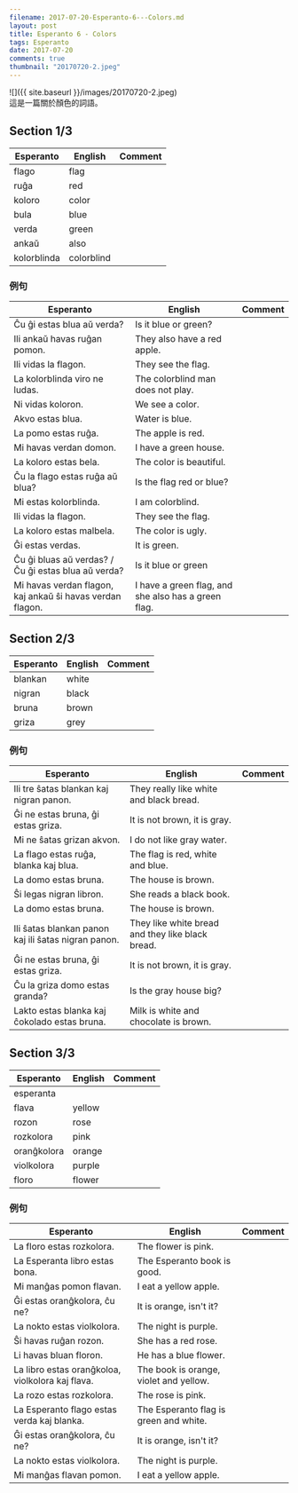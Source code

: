 ```yaml
---
filename: 2017-07-20-Esperanto-6---Colors.md
layout: post
title: Esperanto 6 - Colors
tags: Esperanto
date: 2017-07-20
comments: true
thumbnail: "20170720-2.jpeg"
---
```


![]({{ site.baseurl }}/images/20170720-2.jpeg)  
這是一篇關於顏色的詞語。

## Section 1/3

|Esperanto|English|Comment|
|---|---|---|
|flago|flag||
|ruĝa|red||
|koloro|color||
|bula|blue||
|verda|green||
|ankaŭ|also||
|kolorblinda|colorblind||

### 例句

|Esperanto|English|Comment|
|---|---|---|
|Ĉu ĝi estas blua aŭ verda?|Is it blue or green?||
|Ili ankaŭ havas ruĝan pomon.|They also have a red apple.||
|Ili vidas la flagon.|They see the flag.||
|La kolorblinda viro ne ludas.|The colorblind man does not play.||
|Ni vidas koloron.|We see a color.||
|Akvo estas blua.|Water is blue.||
|La pomo estas ruĝa.|The apple is red.||
|Mi havas verdan domon.|I have a green house.||
|La koloro estas bela.|The color is beautiful.||
|Ĉu la flago estas ruĝa aŭ blua?|Is the flag red or blue?||
|Mi estas kolorblinda.|I am colorblind.||
|Ili vidas la flagon.|They see the flag.||
|La koloro estas malbela.|The color is ugly.||
|Ĝi estas verdas.|It is green.||
|Ĉu ĝi bluas aŭ verdas? / Ĉu ĝi estas blua aŭ verda?|Is it blue or green||
|Mi havas verdan flagon, kaj ankaŭ ŝi havas verdan flagon.|I have a green flag, and she also has a green flag.||

## Section 2/3

|Esperanto|English|Comment|
|---|---|---|
|blankan|white||
|nigran|black||
|bruna|brown||
|griza|grey||

### 例句

|Esperanto|English|Comment|
|---|---|---|
|Ili tre ŝatas blankan kaj nigran panon.|They really like white and black bread.||
|Ĝi ne estas bruna, ĝi estas griza.|It is not brown, it is gray.||
|Mi ne ŝatas grizan akvon.|I do not like gray water.||
|La flago estas ruĝa, blanka kaj blua.|The flag is red, white and blue.||
|La domo estas bruna.|The house is brown.||
|Ŝi legas nigran libron.|She reads a black book.||
|La domo estas bruna.|The house is brown.||
|Ili ŝatas blankan panon kaj ili ŝatas nigran panon.|They like white bread and they like black bread.||
|Ĝi ne estas bruna, ĝi estas griza.|It is not brown, it is gray.||
|Ĉu la griza domo estas granda?|Is the gray house big?||
|Lakto estas blanka kaj ĉokolado estas bruna.|Milk is white and chocolate is brown.||

## Section 3/3

|Esperanto|English|Comment|
|---|---|---|
|esperanta|||
|flava|yellow||
|rozon|rose||
|rozkolora|pink||
|oranĝkolora|orange||
|violkolora|purple||
|floro|flower||

### 例句

|Esperanto|English|Comment|
|---|---|---|
|La floro estas rozkolora.|The flower is pink.||
|La Esperanta libro estas bona.|The Esperanto book is good.||
|Mi manĝas pomon flavan.|I eat a yellow apple.||
|Ĝi estas oranĝkolora, ĉu ne?|It is orange, isn't it?||
|La nokto estas violkolora.|The night is purple.||
|Ŝi havas ruĝan rozon.|She has a red rose.||
|Li havas bluan floron.|He has a blue flower.||
|La libro estas oranĝkoloa, violkolora kaj flava.|The book is orange, violet and yellow.||
|La rozo estas rozkolora.|The rose is pink.||
|La Esperanto flago estas verda kaj blanka.|The Esperanto flag is green and white.||
|Ĝi estas oranĝkolora, ĉu ne?|It is orange, isn't it?||
|La nokto estas violkolora.|The night is purple.||
|Mi manĝas flavan pomon.|I eat a yellow apple.||

